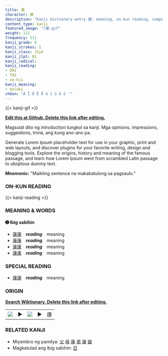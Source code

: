 ```yaml
---
title: 康
character: 康
description: "Kanji dictionary entry 康: meaning, on-kun reading, compounds, origin, related kanji"
content_type: kanji
featured_image: "/康.gif"
weight: 111
frequency: 111
kanji_grade: 9
kanji_strokes: 1
kanji_class: Jōyō
kanji_jlpt: N1
kanji_radical: 
kanji_reading: 
- DAI
- TAI
- oo-kii
kanji_meaning:
- malaki
chōon: "Ā Ī Ū Ē Ō ā ī ū ē ō ’"
---
```

[//]: # (Don't edit the line below. Kanji animated GIF code is automatically generated.)
{{< kanji-gif >}}

[//]: # (Edit below this line.)

**[Edit this at Github. Delete this link after editing.](https://github.com/tim0g/tim/tree/main/content/kanji/康/index.md)**

Magsulat dito ng introduction tungkol sa kanji. Mga opinions, impressions, suggestions, trivia, ang kung ano-ano pa.

Generate Lorem Ipsum placeholder text for use in your graphic, print and web layouts, and discover plugins for your favorite writing, design and blogging tools. Explore the origins, history and meaning of the famous passage, and learn how Lorem Ipsum went from scrambled Latin passage to ubiqitous dummy text.
 
**Mnemonic:** "Maikling sentence na makakatulong sa pagsaulo."

### ON-KUN READING

[//]: # (Don't edit the line below. ON-KUN READING code is automatically generated.)
{{< kanji-reading >}}

### MEANING & WORDS

#### ➊ **Ibig sabihin**
  - [康](../康)[康](../康)　***reading***　meaning
  - [康](../康)[康](../康)　***reading***　meaning
  - [康](../康)[康](../康)　***reading***　meaning
  - [康](../康)[康](../康)　***reading***　meaning

### SPECIAL READING
  - [康](../康)[康](../康)　***reading***　meaning

### ORIGIN

**[Search Wiktionary. Delete this link after editing.](https://wiktionary.org/wiki/康)**
<table class="kanji-table"><tr><td>
<img src="60px-康-bronze.svg.png">
</td><td>▶</td><td>
<img src="60px-康-oracle.svg.png">
</td><td>▶</td>
<td class="kanji-origin">康</td>
</tr></table>

### RELATED KANJI
- Miyembro ng pamilya: [父](../父) [母](../母) [康](../康) [弟](../弟) [康](../康) [娘](../娘)
- Magkatulad ang ibig sabihin: [日](../日)

